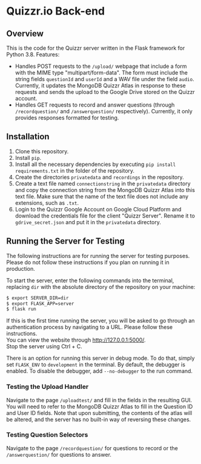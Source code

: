 # Quizzr.io Back-end
## Overview
This is the code for the Quizzr server written in the Flask framework for Python 3.8. Features:
* Handles POST requests to the `/upload/` webpage that include a form with the MIME type "multipart/form-data". The 
  form must include the string fields `questionId` and `userId` and a WAV file under the field `audio`. Currently, it
  updates the MongoDB Quizzr Atlas in response to these requests and sends the upload to the Google Drive stored on the
  Quizzr account.
* Handles GET requests to record and answer questions (through `/recordquestion/` and `/answerquestion/` respectively).
  Currently, it only provides responses formatted for testing.
## Installation
1. Clone this repository.
2. Install `pip`.
3. Install all the necessary dependencies by executing `pip install requirements.txt` in the folder of the repository.
4. Create the directories `privatedata` and `recordings` in the repository.
5. Create a text file named `connectionstring` in the `privatedata` directory and copy the connection string from the
   MongoDB Quizzr Atlas into this text file. Make sure that the name of the text file does not include any extensions, 
   such as `.txt`.
6. Login to the Quizzr Google Account on Google Cloud Platform and download the credentials file for the client "Quizzr 
   Server". Rename it to `gdrive_secret.json` and put it in the `privatedata` directory.
## Running the Server for Testing
The following instructions are for running the server for testing purposes. Please do not follow these instructions if
you plan on running it in production.

To start the server, enter the following commands into the terminal, replacing `dir` with the absolute directory of the
repository on your machine:
```bash
$ export SERVER_DIR=dir
$ export FLASK_APP=server
$ flask run
```
If this is the first time running the server, you will be asked to go through an authentication process by navigating to
a URL. Please follow these instructions. \
You can view the website through http://127.0.0.1:5000/. \
Stop the server using Ctrl + C.

There is an option for running this server in debug mode. To do that, simply set `FLASK_ENV` to `development` in the
terminal. By default, the debugger is enabled. To disable the debugger, add `--no-debugger` to the run command.
### Testing the Upload Handler
Navigate to the page `/uploadtest/` and fill in the fields in the resulting GUI. You will need to refer to the MongoDB
Quizzr Atlas to fill in the Question ID and User ID fields. Note that upon submitting, the contents of the atlas will be
altered, and the server has no built-in way of reversing these changes.
### Testing Question Selectors
Navigate to the page `/recordquestion/` for questions to record or the `/answerquestion/` for questions to answer.